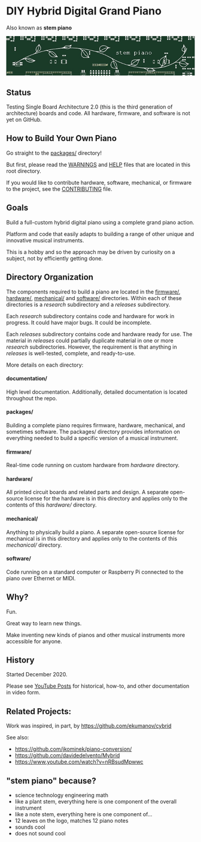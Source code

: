 # DIY Hybrid Digital Grand Piano

Also known as **stem piano**

![alt text](documentation/ips00_stem_piano_small.jpg)

## Status
Testing Single Board Architecture 2.0 (this is the third generation of architecture) boards and code.
All hardware, firmware, and software is not yet on GitHub.

## How to Build Your Own Piano
Go straight to the [packages/](packages/) directory!

But first, please read the [WARNINGS](WARNINGS.md) and [HELP](HELP.md) files that are located in this root directory.

If you would like to contribute hardware, software, mechanical, or firmware to the project, see the [CONTRIBUTING](CONTRIBUTING.md) file.

## Goals

Build a full-custom hybrid digital piano using a complete grand piano action. 

Platform and code that easily adapts to building a range of other unique and innovative musical instruments.

This is a hobby and so the approach may be driven by curiosity on a subject, not by efficiently getting done.

## Directory Organization

The components required to build a piano are located in the [firmware/](firmware/), [hardware/](hardware/), [mechanical/](mechanical/) and [software/](software/) directories. Within each of these directories is a *research* subdirectory and a *releases* subdirectory.

Each *research* subdirectory contains code and hardware for work in progress. It could have major bugs. It could be incomplete.

Each *releases* subdirectory contains code and hardware ready for use. The material in *releases* could partially duplicate material in one or more *research* subdirectories. However, the requirement is that anything in *releases* is well-tested, complete, and ready-to-use.

More details on each directory:

#### documentation/

High level documentation. Additionally, detailed documentation is located throughout the repo.

#### packages/

Building a complete piano requires firmware, hardware, mechanical, and sometimes software. The packages/ directory provides information on everything needed to build a specific version of a musical instrument.

#### firmware/

Real-time code running on custom hardware from *hardware* directory.

#### hardware/

All printed circuit boards and related parts and design. A separate open-source license for the hardware is in this directory and applies only to the contents of this *hardware/* directory.

#### mechanical/

Anything to physically build a piano. A separate open-source license for mechanical is in this directory and applies only to the contents of this *mechanical/* directory.

#### software/

Code running on a standard computer or Raspberry Pi connected to the piano over Ethernet or MIDI.

## Why?

Fun.

Great way to learn new things.

Make inventing new kinds of pianos and other musical instruments more accessible for anyone.

## History

Started December 2020.

Please see [YouTube Posts](documentation/video_documentation.md) for historical, how-to, and other documentation in video form.

## Related Projects:

Work was inspired, in part, by https://github.com/ekumanov/cybrid

See also:

* https://github.com/jkominek/piano-conversion/
* https://github.com/davidedelvento/Mybrid
* https://www.youtube.com/watch?v=nRBsudMpwwc

## "stem piano" because?

* science technology engineering math
* like a plant stem, everything here is one component of the overall instrument
* like a note stem, everything here is one component of...
* 12 leaves on the logo, matches 12 piano notes
* sounds cool
* does not sound cool